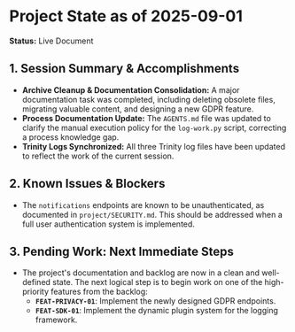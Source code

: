 # Project State as of 2025-09-01

**Status:** Live Document

## 1. Session Summary & Accomplishments
- **Archive Cleanup & Documentation Consolidation:** A major documentation task was completed, including deleting obsolete files, migrating valuable content, and designing a new GDPR feature.
- **Process Documentation Update:** The `AGENTS.md` file was updated to clarify the manual execution policy for the `log-work.py` script, correcting a process knowledge gap.
- **Trinity Logs Synchronized:** All three Trinity log files have been updated to reflect the work of the current session.

## 2. Known Issues & Blockers
- The `notifications` endpoints are known to be unauthenticated, as documented in `project/SECURITY.md`. This should be addressed when a full user authentication system is implemented.

## 3. Pending Work: Next Immediate Steps
- The project's documentation and backlog are now in a clean and well-defined state. The next logical step is to begin work on one of the high-priority features from the backlog:
    - **`FEAT-PRIVACY-01`**: Implement the newly designed GDPR endpoints.
    - **`FEAT-SDK-01`**: Implement the dynamic plugin system for the logging framework.
